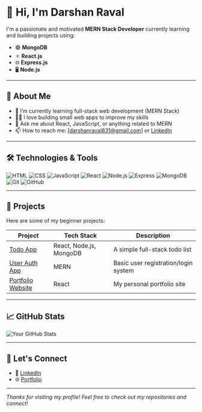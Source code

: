# 👋 Hi, I'm Darshan Raval

I'm a passionate and motivated **MERN Stack Developer** currently learning and building projects using:

- 🟢 **MongoDB**
- ⚛️ **React.js**
- 🌐 **Express.js**
- 🖥️ **Node.js**

---

## 🚀 About Me

- 🌱 I’m currently learning full-stack web development (MERN Stack)
- 👨‍💻 I love building small web apps to improve my skills
- 💬 Ask me about React, JavaScript, or anything related to MERN
- 📫 How to reach me: [darshanraval831@gmail.com] or [LinkedIn](www.linkedin.com/in/darshan-raval-4268352b2)

---

## 🛠️ Technologies & Tools

![HTML](https://img.shields.io/badge/-HTML5-E34F26?style=flat&logo=html5&logoColor=white)
![CSS](https://img.shields.io/badge/-CSS3-1572B6?style=flat&logo=css3)
![JavaScript](https://img.shields.io/badge/-JavaScript-F7DF1E?style=flat&logo=javascript&logoColor=black)
![React](https://img.shields.io/badge/-React-61DAFB?style=flat&logo=react)
![Node.js](https://img.shields.io/badge/-Node.js-339933?style=flat&logo=node.js&logoColor=white)
![Express](https://img.shields.io/badge/-Express.js-000000?style=flat&logo=express)
![MongoDB](https://img.shields.io/badge/-MongoDB-47A248?style=flat&logo=mongodb)
![Git](https://img.shields.io/badge/-Git-F05032?style=flat&logo=git)
![GitHub](https://img.shields.io/badge/-GitHub-181717?style=flat&logo=github)

---

## 📂 Projects

Here are some of my beginner projects:

| Project | Tech Stack | Description |
|--------|------------|-------------|
| [Todo App](/) | React, Node.js, MongoDB | A simple full-stack todo list |
| [User Auth App](/) | MERN | Basic user registration/login system |
| [Portfolio Website](/) | React | My personal portfolio site |

---

## 📈 GitHub Stats

![Your GitHub Stats](https://github-readme-stats.vercel.app/api?username=yourusername&show_icons=true&theme=radical)

---

## 🤝 Let's Connect

- 💼 [LinkedIn](www.linkedin.com/in/darshan-raval-4268352b2)
- 🌐 [Portfolio](/)

---

_Thanks for visiting my profile! Feel free to check out my repositories and connect!_

